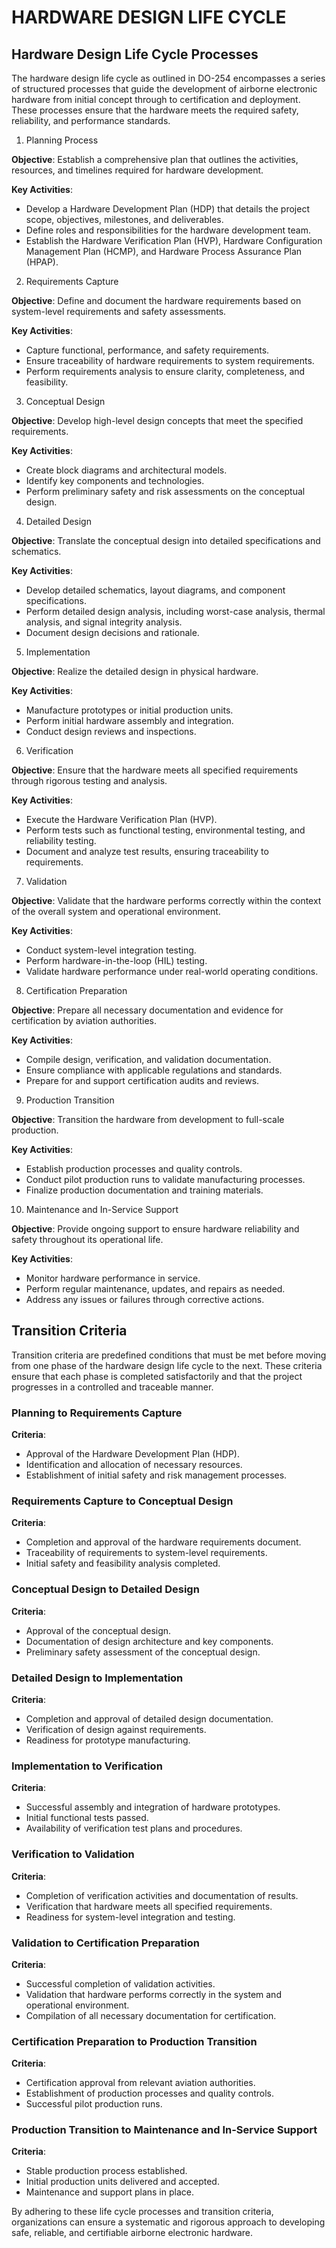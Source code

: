 # HARDWARE DESIGN LIFE CYCLE

## Hardware Design Life Cycle Processes

The hardware design life cycle as outlined in DO-254 encompasses a series of structured processes that guide the development of airborne electronic hardware from initial concept through to certification and deployment. These processes ensure that the hardware meets the required safety, reliability, and performance standards.

1. Planning Process

**Objective**: Establish a comprehensive plan that outlines the activities, resources, and timelines required for hardware development.

**Key Activities**:

   - Develop a Hardware Development Plan (HDP) that details the project scope, objectives, milestones, and deliverables.
   - Define roles and responsibilities for the hardware development team.
   - Establish the Hardware Verification Plan (HVP), Hardware Configuration Management Plan (HCMP), and Hardware Process Assurance Plan (HPAP).

2. Requirements Capture

**Objective**: Define and document the hardware requirements based on system-level requirements and safety assessments.

**Key Activities**:

   - Capture functional, performance, and safety requirements.
   - Ensure traceability of hardware requirements to system requirements.
   - Perform requirements analysis to ensure clarity, completeness, and feasibility.

3. Conceptual Design

**Objective**: Develop high-level design concepts that meet the specified requirements.

**Key Activities**:

   - Create block diagrams and architectural models.
   - Identify key components and technologies.
   - Perform preliminary safety and risk assessments on the conceptual design.

4. Detailed Design

**Objective**: Translate the conceptual design into detailed specifications and schematics.

**Key Activities**:

   - Develop detailed schematics, layout diagrams, and component specifications.
   - Perform detailed design analysis, including worst-case analysis, thermal analysis, and signal integrity analysis.
   - Document design decisions and rationale.

5. Implementation

**Objective**: Realize the detailed design in physical hardware.

**Key Activities**:

   - Manufacture prototypes or initial production units.
   - Perform initial hardware assembly and integration.
   - Conduct design reviews and inspections.

6. Verification

**Objective**: Ensure that the hardware meets all specified requirements through rigorous testing and analysis.

**Key Activities**:

   - Execute the Hardware Verification Plan (HVP).
   - Perform tests such as functional testing, environmental testing, and reliability testing.
   - Document and analyze test results, ensuring traceability to requirements.

7. Validation

**Objective**: Validate that the hardware performs correctly within the context of the overall system and operational environment.

**Key Activities**:

   - Conduct system-level integration testing.
   - Perform hardware-in-the-loop (HIL) testing.
   - Validate hardware performance under real-world operating conditions.

8. Certification Preparation

**Objective**: Prepare all necessary documentation and evidence for certification by aviation authorities.

**Key Activities**:

   - Compile design, verification, and validation documentation.
   - Ensure compliance with applicable regulations and standards.
   - Prepare for and support certification audits and reviews.

9. Production Transition

**Objective**: Transition the hardware from development to full-scale production.

**Key Activities**:

   - Establish production processes and quality controls.
   - Conduct pilot production runs to validate manufacturing processes.
   - Finalize production documentation and training materials.

10. Maintenance and In-Service Support

**Objective**: Provide ongoing support to ensure hardware reliability and safety throughout its operational life.

**Key Activities**:

   - Monitor hardware performance in service.
   - Perform regular maintenance, updates, and repairs as needed.
   - Address any issues or failures through corrective actions.

## Transition Criteria

Transition criteria are predefined conditions that must be met before moving from one phase of the hardware design life cycle to the next. These criteria ensure that each phase is completed satisfactorily and that the project progresses in a controlled and traceable manner.

### Planning to Requirements Capture

**Criteria**:

   - Approval of the Hardware Development Plan (HDP).
   - Identification and allocation of necessary resources.
   - Establishment of initial safety and risk management processes.

### Requirements Capture to Conceptual Design

**Criteria**:

   - Completion and approval of the hardware requirements document.
   - Traceability of requirements to system-level requirements.
   - Initial safety and feasibility analysis completed.

### Conceptual Design to Detailed Design

**Criteria**:

   - Approval of the conceptual design.
   - Documentation of design architecture and key components.
   - Preliminary safety assessment of the conceptual design.

### Detailed Design to Implementation

**Criteria**:

   - Completion and approval of detailed design documentation.
   - Verification of design against requirements.
   - Readiness for prototype manufacturing.

### Implementation to Verification

**Criteria**:

   - Successful assembly and integration of hardware prototypes.
   - Initial functional tests passed.
   - Availability of verification test plans and procedures.

### Verification to Validation

**Criteria**:

   - Completion of verification activities and documentation of results.
   - Verification that hardware meets all specified requirements.
   - Readiness for system-level integration and testing.

### Validation to Certification Preparation

**Criteria**:

   - Successful completion of validation activities.
   - Validation that hardware performs correctly in the system and operational environment.
   - Compilation of all necessary documentation for certification.

### Certification Preparation to Production Transition

**Criteria**:

   - Certification approval from relevant aviation authorities.
   - Establishment of production processes and quality controls.
   - Successful pilot production runs.

### Production Transition to Maintenance and In-Service Support

**Criteria**:

   - Stable production process established.
   - Initial production units delivered and accepted.
   - Maintenance and support plans in place.

By adhering to these life cycle processes and transition criteria, organizations can ensure a systematic and rigorous approach to developing safe, reliable, and certifiable airborne electronic hardware.
